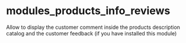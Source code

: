 # modules_products_info_reviews
Allow to display the customer comment inside the products description catalog and the customer feedback (if you have installed this module)
